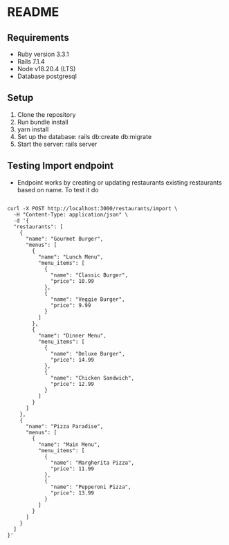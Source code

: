 # README

## Requirements

* Ruby version 3.3.1
* Rails 7.1.4
* Node v18.20.4 (LTS)
* Database postgresql

## Setup

1. Clone the repository
2. Run bundle install
3. yarn install
3. Set up the database: rails db:create db:migrate
4. Start the server: rails server

## Testing Import endpoint
 * Endpoint works by creating or updating restaurants existing restaurants based on name. To test it do
```

curl -X POST http://localhost:3000/restaurants/import \
  -H "Content-Type: application/json" \
  -d '{
  "restaurants": [
    {
      "name": "Gourmet Burger",
      "menus": [
        {
          "name": "Lunch Menu",
          "menu_items": [
            {
              "name": "Classic Burger",
              "price": 10.99
            },
            {
              "name": "Veggie Burger",
              "price": 9.99
            }
          ]
        },
        {
          "name": "Dinner Menu",
          "menu_items": [
            {
              "name": "Deluxe Burger",
              "price": 14.99
            },
            {
              "name": "Chicken Sandwich",
              "price": 12.99
            }
          ]
        }
      ]
    },
    {
      "name": "Pizza Paradise",
      "menus": [
        {
          "name": "Main Menu",
          "menu_items": [
            {
              "name": "Margherita Pizza",
              "price": 11.99
            },
            {
              "name": "Pepperoni Pizza",
              "price": 13.99
            }
          ]
        }
      ]
    }
  ]
}'
```
